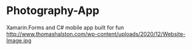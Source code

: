 # Photography-App
Xamarin.Forms and C# mobile app built for fun
http://www.thomashalston.com/wp-content/uploads/2020/12/Website-Image.jpg
